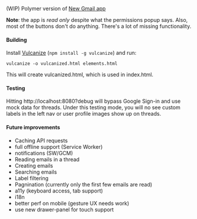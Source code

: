 (WIP) Polymer version of [New Gmail app](http://gmailblog.blogspot.com/2014/11/a-more-modern-gmail-app-for-android.html)

**Note**: the app is *read only* despite what the permissions popup says. Also, most of the buttons don't do anything. There's a lot of missing functionality.

#### Building

Install [Vulcanize](https://github.com/polymer/vulcanize) (`npm install -g vulcanize`) and run:

    vulcanize -o vulcanized.html elements.html

This will create vulcanized.html, which is used in index.html.

#### Testing

Hitting http://localhost:8080?debug will bypass Google Sign-in and use mock data for threads. Under this
testing mode, you will no see custom labels in the left nav or user profile images show up on threads.

#### Future improvements

- Caching API requests
- full offline support (Service Worker)
- notifications (SW/GCM)
- Reading emails in a thread
- Creating emails
- Searching emails
- Label filtering
- Pagnination (currently only the first few emails are read)
- a11y (keyboard access, tab support)
- i18n
- better perf on mobile (gesture UX needs work)
- use new drawer-panel for touch support
